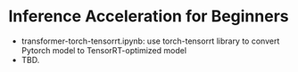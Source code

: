 # Inference Acceleration for Beginners

- transformer-torch-tensorrt.ipynb: use torch-tensorrt library to convert Pytorch model to TensorRT-optimized model
- TBD.
